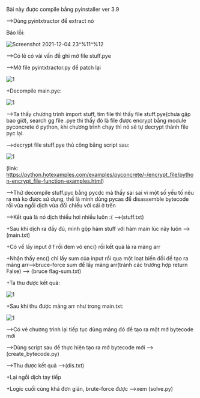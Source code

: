 Bài này được compile bằng pyinstaller ver 3.9

-->Dùng pyintxtractor để extract nó 

Báo lỗi:

![Screenshot 2021-12-04 23^%11^%12](https://user-images.githubusercontent.com/84214843/144733169-925fc7cd-d8f1-49f4-9f08-d5b4246ad166.png)

-->Có lẽ có vài vấn đề ghi mở file stuff.pye 

-->Mở file pyintxtractor.py để patch lại

![1](https://user-images.githubusercontent.com/84214843/144733383-c420345d-3b71-4764-bc68-74d88dffa12d.png)

+Decompile main.pyc:

![1](https://user-images.githubusercontent.com/84214843/144733787-d4f7991e-276a-4661-b59d-8a772b63004e.png)

-->Ta thấy chương trình import stuff, tìm file thì thấy file stuff.pye(chưa gặp bao giờ), search gg file .pye thì thấy đó là file được encrypt bằng module pyconcrete ở python, khi chương trình chạy thì nó sẽ tự decrypt thành file pyc lại.

-->decrypt file stuff.pye thủ công bằng script sau:

![1](https://user-images.githubusercontent.com/84214843/144733944-92d96732-649e-4871-b0a0-b0497bd4b74a.png)

(link: https://python.hotexamples.com/examples/pyconcrete/-/encrypt_file/python-encrypt_file-function-examples.html)

-->Thử decompile stuff.pyc bằng pycdc mà thấy sai sai vì một số yếu tố nêu ra mà ko được sử dụng, thế là mình dùng pycas để disassemble bytecode rồi vừa ngồi dịch vừa đối chiếu với cái ở trên

-->Kết quả là nó dịch thiếu hơi nhiều luôn :(                         -->(stuff.txt)

+Sau khi dịch ra đầy đủ, mình gộp hàm stuff với hàm main lúc nãy luôn --> (main.txt)

+Có vể lấy input ở f rồi đem vô enc() rồi kết quả là ra mảng arr

+Nhận thấy enc() chỉ lấy sum của input rồi qua một loạt biến đổi để tạo ra mảng arr-->bruce-force sum để lấy mảng arr(tránh các trường hợp return False) --> (bruce flag-sum.txt)

+Ta thu được kết quả:

![1](https://user-images.githubusercontent.com/84214843/145177524-7b94be81-c65e-40c9-836b-19da0b21ba7c.png)

+Sau khi thu được mảng arr như trong main.txt:

![1](https://user-images.githubusercontent.com/84214843/145178204-6503d04f-a031-4384-bcd3-a3b7f770f7f3.png)

-->Có vẻ chương trình lại tiếp tục dùng mảng đó để tạo ra một mớ bytecode mới

-->Dùng script sau để thực hiện tạo ra mớ bytecode mới              -->(create_bytecode.py)

-->Thu được kết quả                                                 -->(dis.txt)

+Lại ngồi dịch tay tiếp

+Logic cuối cùng khá đơn giản, brute-force được                     -->xem (solve.py)










